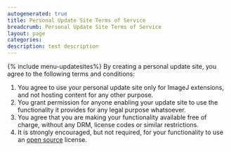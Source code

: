 ```yaml
---
autogenerated: true
title: Personal Update Site Terms of Service
breadcrumb: Personal Update Site Terms of Service
layout: page
categories: 
description: test description
---
```


{% include menu-updatesites%}
By creating a personal update site, you agree to the following terms and conditions:

1.  You agree to use your personal update site only for ImageJ extensions, and not hosting content for any other purpose.
2.  You grant permission for anyone enabling your update site to use the functionality it provides for any legal purpose whatsoever.
3.  You agree that you are making your functionality available free of charge, without any DRM, license codes or similar restrictions.
4.  It is strongly encouraged, but not required, for your functionality to use an [open source](open_source ) license.
